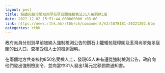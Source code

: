```yaml
---
layout: post
title: 龍蟠苑龍璋閣及尚翠苑翠庭閣強檢執法31人被罰款1萬
date: 2022-12-02 15:51:44.000000000 +08:00
link: https://news.rthk.hk/rthk/ch/component/k2/1678181-20221202.htm
categories: rthk
---
```


政府派員分別到早前被納入強制檢測公告的鑽石山龍蟠苑龍璋閣及荃灣尚翠苑翠庭閣的出入口，查核受檢人士的檢測證明。

在兩個地方共查核約850名受檢人士，發現65人未有遵從強制檢測公告，政府向他們發出強制檢測令，並向當中31人發出1萬元定額罰款通知書。

